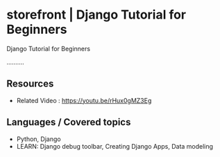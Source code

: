 # storefront | Django Tutorial for Beginners


Django Tutorial for Beginners


..........

## Resources
+ Related Video : https://youtu.be/rHux0gMZ3Eg

## Languages / Covered topics
+ Python, Django
+ LEARN: Django debug toolbar, Creating Django Apps, Data modeling
